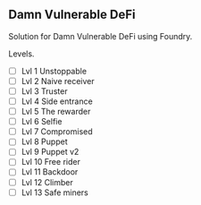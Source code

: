 ## Damn Vulnerable DeFi

Solution for Damn Vulnerable DeFi using Foundry.

Levels.

- [ ] Lvl 1 Unstoppable
- [ ] Lvl 2 Naive receiver
- [ ] Lvl 3 Truster
- [ ] Lvl 4 Side entrance
- [ ] Lvl 5 The rewarder
- [ ] Lvl 6 Selfie
- [ ] Lvl 7 Compromised
- [ ] Lvl 8 Puppet
- [ ] Lvl 9 Puppet v2
- [ ] Lvl 10 Free rider
- [ ] Lvl 11 Backdoor
- [ ] Lvl 12 Climber
- [ ] Lvl 13 Safe miners 
